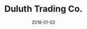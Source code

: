 ---
layout: site
title: "Duluth Trading Co."
date: 2018-01-02
categories: [lifestyle]
version: 1.2.14
major: 1
minor: 2
patch: 14
slug: duluth-trading-co
link: https://www.duluthtrading.com/
permalink: /sites/:slug
---